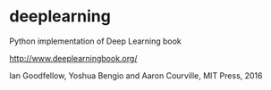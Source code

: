 # deeplearning
Python implementation of Deep Learning book

http://www.deeplearningbook.org/

Ian Goodfellow, Yoshua Bengio and Aaron Courville, MIT Press, 2016